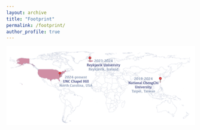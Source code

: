 ```yaml
---
layout: archive
title: "Footprint"
permalink: /footprint/
author_profile: true
---
```

<img src='/images/moya_footprint_pink.png'>


